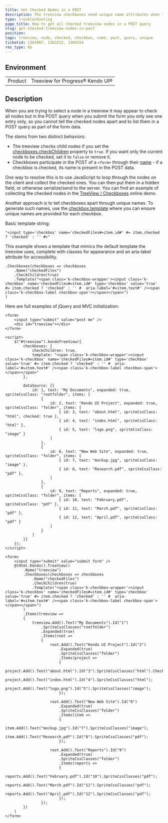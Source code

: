 ```yaml
---
title: Get Checked Nodes in a POST
description: The treeview checkboxes need unique name attributes when they will be used in a POST query
type: troubleshooting
page_title: How to get all checked treeview nodes in a POST query
slug: get-checked-treeview-nodes-in-post
position: 
tags: treeview, node, checked, checkbox, name, post, query, unique
ticketid: 1363907, 1363212, 1364154
res_type: kb
---
```


## Environment
<table>
	<tr>
		<td>Product</td>
		<td>Treeview for Progress® Kendo UI®</td>
	</tr>
</table>


## Description
When you are trying to select a node in a treeview it may appear to check all nodes but in the POST query when you submit the form you only see one entry only, so you cannot tell the checked nodes apart and to list them in a POST query as part of the form data.

The stems from two distinct behaviors:
* The treeview checks child nodes if you set the [checkboxes.checkChildren](https://docs.telerik.com/kendo-ui/api/javascript/ui/treeview/configuration/checkboxes#checkboxes.checkChildren) property to `true`. If you want only the current node to be checked, set it to `false` or remove it.
* Checkboxes participate in the POST of a `<form>` through their [name](https://docs.telerik.com/kendo-ui/api/javascript/ui/treeview/configuration/checkboxes#checkboxes.name) - if a checkbox is checked, its name is present in the POST data. 

One way to resolve this is to use JavaScript to loop through the nodes on the client and collect the checked ones. You can then put them in a hidden field, or otherwise serialize/send to the server. You can find an example of collecting the checked nodes in the [TreeView / Checkboxes](https://demos.telerik.com/kendo-ui/treeview/checkboxes) online demo.

Another approach is to tell checkboxes apart through unique names. To generate such names, use the [checkbox.template](https://docs.telerik.com/kendo-ui/api/javascript/ui/treeview/configuration/checkboxes#checkboxes.template) where you can ensure unique names are provided for each checkbox.

Basic template string:

```
"<input type='checkbox' name='checkedFiles#=item.id#' #= item.checked ? 'checked' : '' #>"
```

This example shows a template that mimics the default template the treeview uses, complete with classes for appearance and an aria-label attribute for accessibility.

```MVC
.Checkboxes(checkboxes => checkboxes
    .Name("checkedFiles")
    .CheckChildren(true)
    .Template("<span class='k-checkbox-wrapper'><input class='k-checkbox' name='checkedFiles#=item.id#' type='checkbox' value='true' #= item.checked ? 'checked' : '' #  aria-label='#=item.text#' /><span class='k-checkbox-label checkbox-span'></span></span>")
)
```

Here are full examples of jQuery and MVC initialization:

```dojo
<form>
	<input type="submit" value="post me" />
	<div id="treeview"></div>
</form>

<script>
	$("#treeview").kendoTreeView({
		checkboxes: {
			checkChildren: true,
			template: "<span class='k-checkbox-wrapper'><input class='k-checkbox' name='checkedFiles#=item.id#' type='checkbox' value='true' #= item.checked ? 'checked' : '' #  aria-label='#=item.text#' /><span class='k-checkbox-label checkbox-span'></span></span>"
		},

		dataSource: [{
			id: 1, text: "My Documents", expanded: true, spriteCssClass: "rootfolder", items: [
				{
					id: 2, text: "Kendo UI Project", expanded: true, spriteCssClass: "folder", items: [
						{ id: 3, text: "about.html", spriteCssClass: "html", checked: true },
						{ id: 4, text: "index.html", spriteCssClass: "html" },
						{ id: 5, text: "logo.png", spriteCssClass: "image" }
					]
				},
				{
					id: 6, text: "New Web Site", expanded: true, spriteCssClass: "folder", items: [
						{ id: 7, text: "mockup.jpg", spriteCssClass: "image" },
						{ id: 8, text: "Research.pdf", spriteCssClass: "pdf" },
					]
				},
				{
					id: 9, text: "Reports", expanded: true, spriteCssClass: "folder", items: [
						{ id: 10, text: "February.pdf", spriteCssClass: "pdf" },
						{ id: 11, text: "March.pdf", spriteCssClass: "pdf" },
						{ id: 12, text: "April.pdf", spriteCssClass: "pdf" }
					]
				}
			]
		}]
	});
</script>
```

```MVC
<form>
	<input type="submit" value="submit form" />
	@(Html.Kendo().TreeView()
		.Name("treeview")
		.Checkboxes(checkboxes => checkboxes
			.Name("checkedFiles")
			.CheckChildren(true)
			.Template("<span class='k-checkbox-wrapper'><input class='k-checkbox' name='checkedFiles#=item.id#' type='checkbox' value='true' #= item.checked ? 'checked' : '' #  aria-label='#=item.text#' /><span class='k-checkbox-label checkbox-span'></span></span>")
		)
		.Items(treeview =>
		{
			treeview.Add().Text("My Documents").Id("1")
				.SpriteCssClasses("rootfolder")
				.Expanded(true)
				.Items(root =>
				{
					root.Add().Text("Kendo UI Project").Id("2")
						.Expanded(true)
						.SpriteCssClasses("folder")
						.Items(project =>
						{
							project.Add().Text("about.html").Id("3").SpriteCssClasses("html").Checked(true);
							project.Add().Text("index.html").Id("4").SpriteCssClasses("html");
							project.Add().Text("logo.png").Id("5").SpriteCssClasses("image");
						});

					root.Add().Text("New Web Site").Id("6")
						.Expanded(true)
						.SpriteCssClasses("folder")
						.Items(item =>
						{
							item.Add().Text("mockup.jpg").Id("7").SpriteCssClasses("image");
							item.Add().Text("Research.pdf").Id("8").SpriteCssClasses("pdf");
						});

					root.Add().Text("Reports").Id("9")
						.Expanded(true)
						.SpriteCssClasses("folder")
						.Items(reports =>
						{
							reports.Add().Text("February.pdf").Id("10").SpriteCssClasses("pdf");
							reports.Add().Text("March.pdf").Id("11").SpriteCssClasses("pdf");
							reports.Add().Text("April.pdf").Id("12").SpriteCssClasses("pdf");
						});
				});
		})
	)
</form>
```
